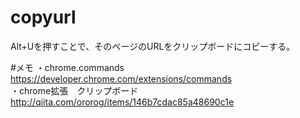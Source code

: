 # copyurl
Alt+Uを押すことで、そのページのURLをクリップボードにコピーする。  

#メモ
・chrome.commands  
https://developer.chrome.com/extensions/commands  
・chrome拡張　クリップボード  
http://qiita.com/ororog/items/146b7cdac85a48690c1e  